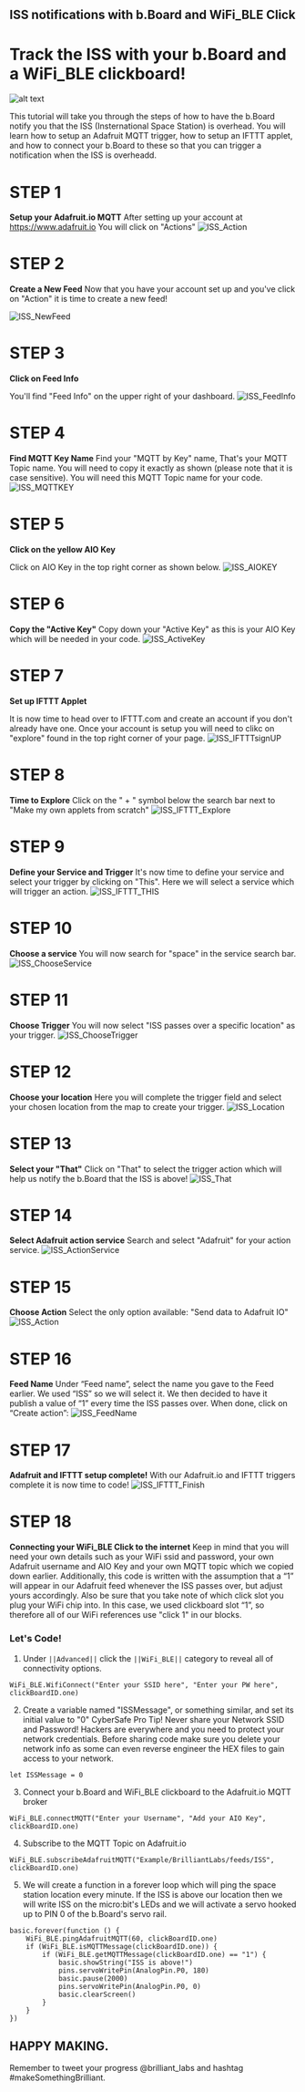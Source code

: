 ## ISS notifications with b.Board and WiFi_BLE Click

# Track the ISS with your b.Board and a WiFi_BLE clickboard!

![alt text](https://github.com/Brilliant-Labs/bboard-tuts/blob/master/Neopixel+Button_G/cover.gif?raw=true "For more info: www.brilliantlabs.ca")

This tutorial will take you through the steps of how to have the b.Board notify you that the ISS (Insternational Space Station) is overhead.  You will learn how to setup an Adafruit MQTT trigger, how to setup an IFTTT applet, and how to connect your b.Board to these so that you can trigger a notification when the ISS is overheadd.

# STEP 1
**Setup your Adafruit.io MQTT** After setting up your account at https://www.adafruit.io You will click on "Actions"
![ISS_Action](https://github.com/Brilliant-Labs/bboard-tuts/blob/master/ISS%20with%20WiFi_BLE%20Click/ISS_Action.png?raw=true "Setup Adafruit.io")

# STEP 2
**Create a New Feed** 
Now that you have your account set up and you've click on "Action" it is time to create a new feed!  

![ISS_NewFeed](https://github.com/Brilliant-Labs/bboard-tuts/blob/master/ISS%20with%20WiFi_BLE%20Click/ISS_NewFeed.png?raw=true "Click on New Feed")

# STEP 3

**Click on Feed Info** 

You'll find "Feed Info" on the upper right of your dashboard.
![ISS_FeedInfo](https://github.com/Brilliant-Labs/bboard-tuts/blob/master/ISS%20with%20WiFi_BLE%20Click/ISS_FeedInfo.png?raw=true "Click on Feed Info")

# STEP 4

**Find MQTT Key Name**
Find your "MQTT by Key" name, That's your MQTT Topic name.  You will need to copy it exactly as shown (please note that it is case sensitive).  You will need this MQTT Topic name for your code.
![ISS_MQTTKEY](https://github.com/Brilliant-Labs/bboard-tuts/blob/master/ISS%20with%20WiFi_BLE%20Click/ISS_MQTT.png?raw=true "Get MQTT Key Name")

# STEP 5
**Click on the yellow AIO Key**

Click on AIO Key in the top right corner as shown below.
![ISS_AIOKEY](https://github.com/Brilliant-Labs/bboard-tuts/blob/master/ISS%20with%20WiFi_BLE%20Click/ISS_AIO_Key.png?raw=true "Click on yellow AIO Key")

# STEP 6
**Copy the "Active Key"**
Copy down your "Active Key" as this is your AIO Key which will be needed in your code.
![ISS_ActiveKey](https://github.com/Brilliant-Labs/bboard-tuts/blob/master/ISS%20with%20WiFi_BLE%20Click/ISS_Active_Key.png?raw=true "Copy Active Key")

# STEP 7
**Set up IFTTT Applet**

It is now time to head over to IFTTT.com and create an account if you don't already have one. Once your account is setup you will need to clikc on "explore" found in the top right corner of your page.
![ISS_IFTTTsignUP](https://github.com/Brilliant-Labs/bboard-tuts/blob/master/ISS%20with%20WiFi_BLE%20Click/ISS_IFTTT_SignUp.png?raw=true "Setup IFTTT Applet")

# STEP 8
**Time to Explore**
Click on the " + " symbol below the search bar next to "Make my own applets from scratch"
![ISS_IFTTT_Explore](https://github.com/Brilliant-Labs/bboard-tuts/blob/master/ISS%20with%20WiFi_BLE%20Click/ISS_MakeNewApplet.png?raw=true "Click on + ")

# STEP 9
**Define your Service and Trigger**
It's now time to define your service and select your trigger by clicking on "This".  Here we will select a service which will trigger an action.
![ISS_IFTTT_THIS](https://github.com/Brilliant-Labs/bboard-tuts/blob/master/ISS%20with%20WiFi_BLE%20Click/ISS_IFTTT_THIS.png?raw=true "Define Service Trigger")

# STEP 10
**Choose a service**
You will now search for "space" in the service search bar.
![ISS_ChooseService](https://github.com/Brilliant-Labs/bboard-tuts/blob/master/ISS%20with%20WiFi_BLE%20Click/ISS_IFTTT_ChooseService.png?raw=true "Choose Service")

# STEP 11
**Choose Trigger**
You will now select "ISS passes over a specific location" as your trigger. 
![ISS_ChooseTrigger](https://github.com/Brilliant-Labs/bboard-tuts/blob/master/ISS%20with%20WiFi_BLE%20Click/ISS_IFTTT_ChooseTrigger.png?raw=true "Choose trigger")

# STEP 12
**Choose your location**
Here you will complete the trigger field and select your chosen location from the map to create your trigger.
![ISS_Location](https://github.com/Brilliant-Labs/bboard-tuts/blob/master/ISS%20with%20WiFi_BLE%20Click/ISS_Choose_Location.png?raw=true "Choose your map location")

# STEP 13
**Select your "That"**
Click on "That" to select the trigger action which will help us notify the b.Board that the ISS is above!
![ISS_That](https://github.com/Brilliant-Labs/bboard-tuts/blob/master/ISS%20with%20WiFi_BLE%20Click/ISS_IFTTT_THAT.png?raw=true "Click on That")

# STEP 14
**Select Adafruit action service**
Search and select "Adafruit" for your action service.
![ISS_ActionService](https://github.com/Brilliant-Labs/bboard-tuts/blob/master/ISS%20with%20WiFi_BLE%20Click/ISS_IFTTT_ChooseActionService.png?raw=true "Choose Action Service")

# STEP 15
**Choose Action**
Select the only option available: "Send data to Adafruit IO"
![ISS_Action](https://github.com/Brilliant-Labs/bboard-tuts/blob/master/ISS%20with%20WiFi_BLE%20Click/ISS_IFTTT_ChooseAction.png?raw=true "Choose Action")

# STEP 16
**Feed Name**
Under “Feed name”, select the name you gave to the Feed earlier. We used “ISS” so we will select it. We then decided to have it publish a value of “1” every time the ISS passes over. When done, click on “Create action”:
![ISS_FeedName](https://github.com/Brilliant-Labs/bboard-tuts/blob/master/ISS%20with%20WiFi_BLE%20Click/ISS_IFTTT_CreateAction.png?raw=true "Choose Feed Name")

# STEP 17
**Adafruit and IFTTT setup complete!**
With our Adafruit.io and IFTTT triggers complete it is now time to code!
![ISS_IFTTT_Finish](https://github.com/Brilliant-Labs/bboard-tuts/blob/master/ISS%20with%20WiFi_BLE%20Click/ISS_IFTTT_Finish.png?raw=true "IFTTT Setup Completed")
# STEP 18
**Connecting your WiFi_BLE Click to the internet**
 Keep in mind that you will need your own details such as your WiFi ssid and password, your own Adafruit username and AIO Key and your own MQTT topic which we copied down earlier. Additionally, this code is written with the assumption that a “1” will appear in our Adafruit feed whenever the ISS passes over, but adjust yours accordingly. Also be sure that you take note of which click slot you plug your WiFi chip into. In this case, we used clickboard slot “1”, so therefore all of our WiFi references use "click 1" in our blocks. 


### Let's Code!

 1. Under ``||Advanced||`` click the ``||WiFi_BLE||`` category to reveal all of connectivity options. 

```blocks
WiFi_BLE.WifiConnect("Enter your SSID here", "Enter your PW here", clickBoardID.one)
```

2. Create a variable named "ISSMessage", or something similar, and set its initial value to "0"
CyberSafe Pro Tip!  Never share your Network SSID and Password! Hackers are everywhere and you need to protect your network credentials. Before sharing code make sure you delete your network info as some can even reverse engineer the HEX files to gain access to your network.

```blocks
let ISSMessage = 0
```
3. Connect your b.Board and WiFi_BLE clickboard to the Adafruit.io MQTT broker

```blocks
WiFi_BLE.connectMQTT("Enter your Username", "Add your AIO Key", clickBoardID.one)
```

4. Subscribe to the MQTT Topic on Adafruit.io
```blocks
WiFi_BLE.subscribeAdafruitMQTT("Example/BrilliantLabs/feeds/ISS", clickBoardID.one)
```
5. We will create a function in a forever loop which will ping the space station location every minute.  If the ISS is above our location then we will write ISS on the micro:bit's LEDs and we will activate a servo hooked up to PIN 0 of the b.Board's servo rail.
```blocks
basic.forever(function () {
    WiFi_BLE.pingAdafruitMQTT(60, clickBoardID.one)
    if (WiFi_BLE.isMQTTMessage(clickBoardID.one)) {
        if (WiFi_BLE.getMQTTMessage(clickBoardID.one) == "1") {
            basic.showString("ISS is above!")
            pins.servoWritePin(AnalogPin.P0, 180)
            basic.pause(2000)
            pins.servoWritePin(AnalogPin.P0, 0)
            basic.clearScreen()
        }
    }
})
```


## HAPPY MAKING. 
Remember to tweet your progress @brilliant_labs and hashtag #makeSomethingBrilliant.
